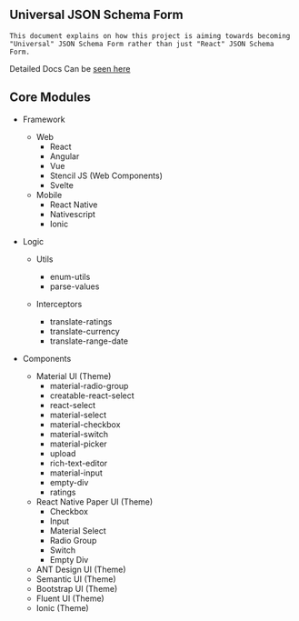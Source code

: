 ## Universal JSON Schema Form
```
This document explains on how this project is aiming towards becoming "Universal" JSON Schema Form rather than just "React" JSON Schema Form.
```

Detailed Docs Can be [seen here](https://docs.universal-json-schema.com)

## Core Modules
- Framework
  - Web   
    - React
    - Angular
    - Vue
    - Stencil JS (Web Components)
    - Svelte
  - Mobile
    - React Native
    - Nativescript
    - Ionic

- Logic
  - Utils
    - enum-utils
    - parse-values

  - Interceptors
    - translate-ratings
    - translate-currency
    - translate-range-date

- Components
  - Material UI (Theme)
    - material-radio-group
    - creatable-react-select
    - react-select
    - material-select
    - material-checkbox
    - material-switch
    - material-picker
    - upload
    - rich-text-editor
    - material-input
    - empty-div
    - ratings
  - React Native Paper UI (Theme)
    - Checkbox
    - Input
    - Material Select
    - Radio Group
    - Switch
    - Empty Div 
  - ANT Design UI (Theme)
  - Semantic UI (Theme)
  - Bootstrap UI (Theme)
  - Fluent UI (Theme)
  - Ionic  (Theme)


